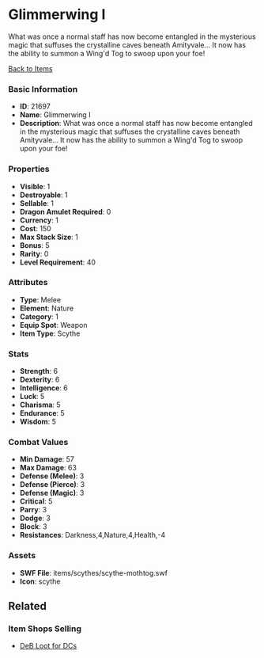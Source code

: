 # Glimmerwing I

What was once a normal staff has now become entangled in the mysterious magic that suffuses the crystalline caves beneath Amityvale... It now has the ability to summon a Wing'd Tog to swoop upon your foe!

[Back to Items](../items.md)

### Basic Information

- **ID**: 21697
- **Name**: Glimmerwing I
- **Description**: What was once a normal staff has now become entangled in the mysterious magic that suffuses the crystalline caves beneath Amityvale... It now has the ability to summon a Wing&#039;d Tog to swoop upon your foe!

### Properties

- **Visible**: 1
- **Destroyable**: 1
- **Sellable**: 1
- **Dragon Amulet Required**: 0
- **Currency**: 1
- **Cost**: 150
- **Max Stack Size**: 1
- **Bonus**: 5
- **Rarity**: 0
- **Level Requirement**: 40

### Attributes

- **Type**: Melee
- **Element**: Nature
- **Category**: 1
- **Equip Spot**: Weapon
- **Item Type**: Scythe

### Stats

- **Strength**: 6
- **Dexterity**: 6
- **Intelligence**: 6
- **Luck**: 5
- **Charisma**: 5
- **Endurance**: 5
- **Wisdom**: 5

### Combat Values

- **Min Damage**: 57
- **Max Damage**: 63
- **Defense (Melee)**: 3
- **Defense (Pierce)**: 3
- **Defense (Magic)**: 3
- **Critical**: 5
- **Parry**: 3
- **Dodge**: 3
- **Block**: 3
- **Resistances**: Darkness,4,Nature,4,Health,-4

### Assets

- **SWF File**: items/scythes/scythe-mothtog.swf
- **Icon**: scythe

## Related

### Item Shops Selling

- [DeB Loot for DCs](../item-shops/793-deb-loot-for-dcs.md)

